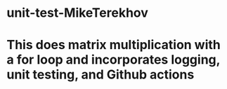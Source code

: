 # unit-test-MikeTerekhov
# This does matrix multiplication with a for loop and incorporates logging, unit testing, and Github actions